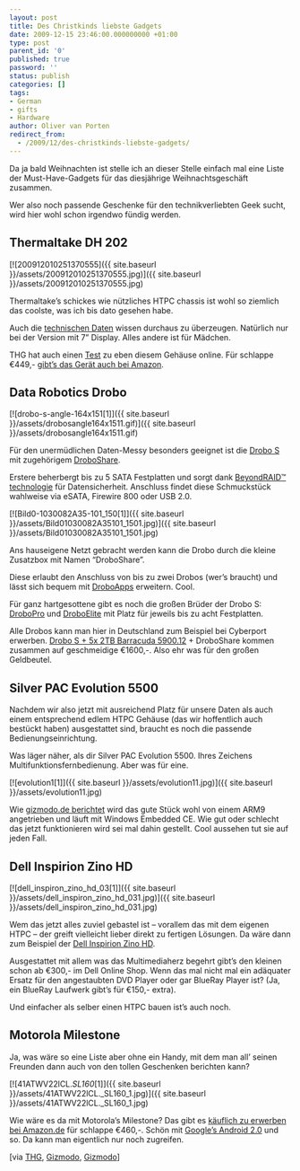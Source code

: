```yaml
---
layout: post
title: Des Christkinds liebste Gadgets
date: 2009-12-15 23:46:00.000000000 +01:00
type: post
parent_id: '0'
published: true
password: ''
status: publish
categories: []
tags:
- German
- gifts
- Hardware
author: Oliver van Porten
redirect_from:
  - /2009/12/des-christkinds-liebste-gadgets/
---
```


Da ja bald Weihnachten ist stelle ich an dieser Stelle einfach mal eine Liste der Must-Have-Gadgets für das diesjährige Weihnachtsgeschäft zusammen.

Wer also noch passende Geschenke für den technikverliebten Geek sucht, wird hier wohl schon irgendwo fündig werden.

Thermaltake DH 202
------------------

[![200912010251370555]({{ site.baseurl }}/assets/200912010251370555.jpg)]({{ site.baseurl }}/assets/200912010251370555.jpg)

Thermaltake’s schickes wie nützliches HTPC chassis ist wohl so ziemlich das coolste, was ich bis dato gesehen habe.

Auch die [technischen Daten](http://www.thermaltake.com/product_info.aspx?PARENT_CID=C_00001364&id=C_00001367&name=DH202&ovid=) wissen durchaus zu überzeugen. Natürlich  nur bei der Version mit 7” Display. Alles andere ist für Mädchen.

THG hat auch einen [Test](http://www.tomshardware.com/de/HTPC-Gehause-Touch-Display,testberichte-240456-5.html) zu eben diesem Gehäuse online. Für schlappe €449,- [gibt’s das Gerät auch bei Amazon](http://www.amazon.de/gp/product/B002BWWR4W?ie=UTF8&tag=deadia-21&linkCode=as2&camp=1638&creative=19454&creativeASIN=B002BWWR4W).

Data Robotics Drobo
-------------------

[![drobo-s-angle-164x151[1]]({{ site.baseurl }}/assets/drobosangle164x1511.gif)]({{ site.baseurl }}/assets/drobosangle164x1511.gif)

Für den unermüdlichen Daten-Messy besonders geeignet ist die [Drobo S](http://www.drobo.com/products/drobo-s.php) mit zugehörigem [DroboShare](http://www.drobo.com/products/droboshare.php).

Erstere beherbergt bis zu 5 SATA Festplatten und sorgt dank [BeyondRAID™ technologie](http://www.drobo.com/resources/beyondraid.php) für Datensicherheit. Anschluss findet diese Schmuckstück wahlweise via eSATA, Firewire 800 oder USB 2.0.

[![Bild0-1030082A35-101_150[1]]({{ site.baseurl }}/assets/Bild01030082A35101_1501.jpg)]({{ site.baseurl }}/assets/Bild01030082A35101_1501.jpg)

Ans hauseigene Netzt gebracht werden kann die Drobo durch die kleine Zusatzbox mit Namen “DroboShare”.

Diese erlaubt den Anschluss von bis zu zwei Drobos (wer’s braucht) und lässt sich bequem mit [DroboApps](http://www.drobo.com/droboapps/index.php) erweitern. Cool.

Für ganz hartgesottene gibt es noch die großen Brüder der Drobo S: [DroboPro](http://www.drobo.com/products/drobopro/index.php) und [DroboElite](http://www.drobo.com/products/droboelite.php) mit Platz für jeweils bis zu acht Festplatten.

Alle Drobos kann man hier in Deutschland zum Beispiel bei Cyberport erwerben. [Drobo S + 5x 2TB Barracuda 5900.12](http://www.cyberport.de/pc-hardware/festplatten-nas/drobo/2A35-149/drobo-s-storage-robot-esata-2xfw800-usb2-0-plus-5x-2tb-barracuda-5900-12.html) + DroboShare kommen  
zusammen auf geschmeidige €1600,-. Also ehr was für den großen Geldbeutel.

Silver PAC Evolution 5500
-------------------------

Nachdem wir also jetzt mit ausreichend Platz für unsere Daten als auch einem entsprechend edlem HTPC Gehäuse (das wir hoffentlich auch bestückt haben) ausgestattet sind, braucht es noch die passende Bedienungseinrichtung.

Was läger näher, als dir Silver PAC Evolution 5500. Ihres Zeichens Multifunktionsfernbedienung. Aber was für eine.

[![evolution1[1]]({{ site.baseurl }}/assets/evolution11.jpg)]({{ site.baseurl }}/assets/evolution11.jpg) 

Wie [gizmodo.de berichtet](http://www.gizmodo.de/2009/12/15/touch-universalfernbedienung-steuert-auch-apps.html#more-40320) wird das gute Stück wohl von einem ARM9 angetrieben und läuft mit Windows Embedded CE. Wie gut oder schlecht das jetzt funktionieren wird sei mal dahin gestellt. Cool aussehen tut sie auf jeden Fall.

Dell Inspirion Zino HD
----------------------

[![dell_inspiron_zino_hd_03[1]]({{ site.baseurl }}/assets/dell_inspiron_zino_hd_031.jpg)]({{ site.baseurl }}/assets/dell_inspiron_zino_hd_031.jpg)

Wem das jetzt alles zuviel gebastel ist – vorallem das mit dem eigenen HTPC – der greift vielleicht lieber direkt zu fertigen Lösungen. Da wäre dann zum Beispiel der [Dell Inspirion Zino HD](http://www1.euro.dell.com/content/products/productdetails.aspx/inspiron-zino-hd?c=de&l=de&s=dhs&cs=dedhs1&~ck=mn).

Ausgestattet mit allem was das Multimediaherz begehrt gibt’s den kleinen schon ab €300,- im Dell Online Shop. Wenn das mal nicht mal ein adäquater Ersatz für den angestaubten DVD Player oder gar BlueRay Player ist? (Ja, ein BlueRay Laufwerk gibt’s für €150,- extra).

Und einfacher als selber einen HTPC bauen ist’s auch noch.

Motorola Milestone
------------------

Ja, was wäre so eine Liste aber ohne ein Handy, mit dem man all’ seinen Freunden dann auch von den tollen Geschenken berichten kann?

[![41ATWV22lCL._SL160_[1]]({{ site.baseurl }}/assets/41ATWV22lCL._SL160_1.jpg)]({{ site.baseurl }}/assets/41ATWV22lCL._SL160_1.jpg)

Wie wäre es da mit Motorola’s Milestone? Das gibt es [käuflich zu erwerben bei Amazon.de](http://www.amazon.de/gp/product/B002VWK69A?ie=UTF8&tag=deadia-21&linkCode=as2&camp=1638&creative=19454&creativeASIN=B002VWK69A) für schlappe €460,-. Schön mit [Google’s Android 2.0](http://www.android.com/#utm_campaign=at&utm_source=hussmi&utm_medium=ha&utm_term=android) und so. Da kann man eigentlich nur noch zugreifen.

\[via [THG](http://www.tomshardware.com/de/HTPC-Gehause-Touch-Display,testberichte-240456-5.html), [Gizmodo](http://www.gizmodo.de/2009/12/15/touch-universalfernbedienung-steuert-auch-apps.html#more-40320),  [Gizmodo](http://www.gizmodo.de/2009/11/16/dell-inspiron-zino-hd-coole-mini-pcs.html)\]